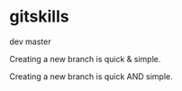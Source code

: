 # gitskills
 dev master

 Creating a new branch is quick & simple.

 Creating a new branch is quick AND simple.


